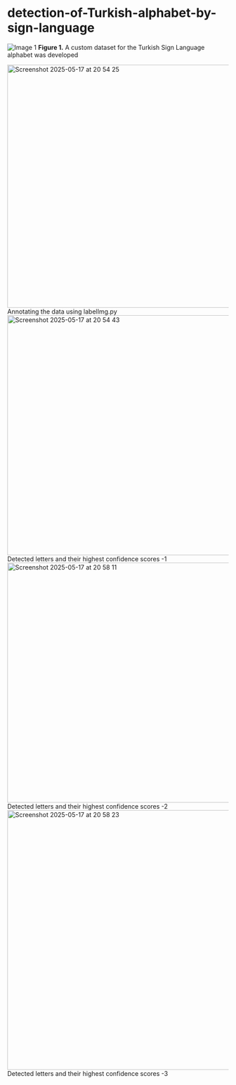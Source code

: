# detection-of-Turkish-alphabet-by-sign-language

![Image 1](<img width="595" alt="Screenshot 2025-05-17 at 20 54 08" src="https://github.com/user-attachments/assets/7da99c29-8bd0-4497-a504-226a7c93cb95" />)
**Figure 1.** A custom dataset for the Turkish Sign Language alphabet was developed



<img width="553" alt="Screenshot 2025-05-17 at 20 54 25" src="https://github.com/user-attachments/assets/3b7427ea-3337-4826-bcd5-0a23dba6967f" />
Annotating the data using labelImg.py



<img width="546" alt="Screenshot 2025-05-17 at 20 54 43" src="https://github.com/user-attachments/assets/bc16a6d0-5086-433b-a30f-643f80e7072b" />
Detected letters and their highest confidence scores -1



<img width="546" alt="Screenshot 2025-05-17 at 20 58 11" src="https://github.com/user-attachments/assets/ee62e8b3-062e-4c7b-88ab-d0729d0f236f" />
Detected letters and their highest confidence scores -2



<img width="591" alt="Screenshot 2025-05-17 at 20 58 23" src="https://github.com/user-attachments/assets/ed705595-1415-457e-956b-c88f684fb108" />
Detected letters and their highest confidence scores -3
